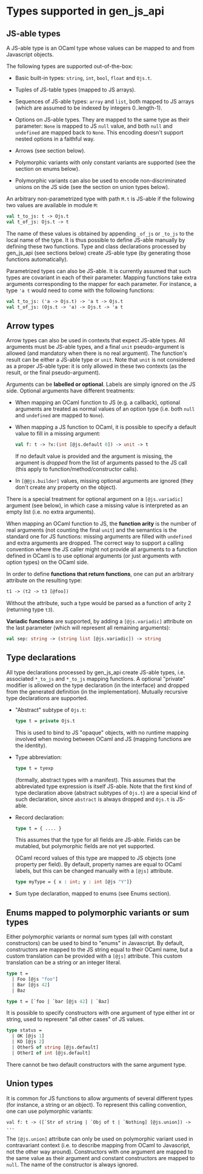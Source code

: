 Types supported in gen_js_api
=============================

JS-able types
-------------

A JS-able type is an OCaml type whose values can be mapped to and from
Javascript objects.

The following types are supported out-of-the-box:

 - Basic built-in types: `string`, `int`, `bool`, `float` and `Ojs.t`.

 - Tuples of JS-table types (mapped to JS arrays).

 - Sequences of JS-able types: `array` and `list`, both mapped to JS
   arrays (which are assumed to be indexed by integers 0..length-1).

 - Options on JS-able types.  They are mapped to the same type as
   their parameter: `None` is mapped to JS `null` value, and both
   `null` and `undefined` are mapped back to `None`.  This encoding
   doesn't support nested options in a faithful way.

 - Arrows (see section below).

 - Polymorphic variants with only constant variants are supported
   (see the section on enums below).

 - Polymorphic variants can also be used to encode non-discriminated
   unions on the JS side (see the section on union types below).


An arbitrary non-parametrized type with path `M.t` is JS-able if the
following two values are available in module `M`:

```ocaml
val t_to_js: t -> Ojs.t
val t_of_js: Ojs.t -> t
```

The name of these values is obtained by appending `_of_js` or `_to_js`
to the local name of the type.  It is thus possible to define JS-able
manually by defining these two functions.  Type and class declarations
processed by gen_js_api (see sections below) create JS-able type (by
generating those functions automatically).

Parametrized types can also be JS-able.  It is currently assumed that
such types are covariant in each of their parameter.  Mapping
functions take extra arguments corresponding to the mapper for each
parameter.  For instance, a type `'a t` would need to come with the following
functions:

```ocaml
val t_to_js: ('a -> Ojs.t) -> 'a t -> Ojs.t
val t_of_js: (Ojs.t -> 'a) -> Ojs.t -> 'a t
```

Arrow types
-----------

Arrow types can also be used in contexts that expect JS-able types.
All arguments must be JS-able types, and a final `unit`
pseudo-argument is allowed (and mandatory when there is no real
argument).  The function's result can be either a JS-able type or
`unit`.  Note that `unit` is not considered as a proper JS-able type:
it is only allowed in these two contexts (as the result, or the final
pseudo-argument).

Arguments can be **labelled or optional**.  Labels are simply ignored
on the JS side.  Optional arguments have different treatments:

 - When mapping an OCaml function to JS (e.g. a callback), optional
   arguments are treated as normal values of an option type (i.e.
   both `null` and `undefined` are mapped to `None`).

 - When mapping a JS function to OCaml, it is possible to specify
   a default value to fill in a missing argument:

   ```ocaml
   val f: t -> ?x:(int [@js.default 0]) -> unit -> t
   ```

   If no default value is provided and the argument is missing, the
   argument is *dropped* from the list of arguments passed to the JS
   call (this apply to function/method/constructor calls).

 - In `[@@js.builder]` values, missing optional arguments are ignored
   (they don't create any property on the object).


There is a special treatment for optional argument on a
`[@js.variadic]` argument (see below), in which case a missing value
is interpreted as an empty list (i.e. no extra arguments).


When mapping an OCaml function to JS, the **function arity** is the
number of real arguments (not counting the final `unit`) and the
semantics is the standard one for JS functions: missing arguments are
filled with `undefined` and extra arguments are dropped.  The correct
way to support a calling convention where the JS caller might not
provide all arguments to a function defined in OCaml is to use
optional arguments (or just arguments with option types) on the OCaml
side.

In order to define **functions that return functions**, one can put an
arbitrary attribute on the resulting type:

```ocaml
t1 -> (t2 -> t3 [@foo])
```

Without the attribute, such a type would be parsed as a function of
arity 2 (returning type `t3`).


**Variadic functions** are supported, by adding a `[@js.variadic]`
attribute on the last parameter (which will represent all remaining
arguments):

```ocaml
val sep: string -> (string list [@js.variadic]) -> string
```


Type declarations
-----------------

All type declarations processed by gen_js_api create JS-able types,
i.e.  associated `*_to_js` and `*_to_js` mapping functions.  A
optional "private" modifier is allowed on the type declaration (in the
interface) and dropped from the generated definition (in the
implementation).  Mutually recursive type declarations are supported.


- "Abstract" subtype of `Ojs.t`:

    ```ocaml
    type t = private Ojs.t
    ```

  This is used to bind to JS "opaque" objects, with no runtime mapping
  involved when moving between OCaml and JS (mapping functions are the
  identity).

- Type abbreviation:

    ```ocaml
    type t = tyexp
    ```

  (formally, abstract types with a manifest).  This assumes that the
  abbreviated type expression is itself JS-able.  Note that the first
  kind of type declaration above (abstract subtypes of `Ojs.t`) are
  a special kind of such declaration, since `abstract` is always dropped
  and `Ojs.t` is JS-able.

- Record declaration:

    ```ocaml
    type t = { .... }
    ```

  This assumes that the type for all fields are JS-able.  Fields can
  be mutabled, but polymorphic fields are not yet supported.

  OCaml record values of this type are mapped to JS objects (one
  property per field).  By default, property names are equal to OCaml
  labels, but this can be changed manually with a `[@js]` attribute.

  ```ocaml
  type myType = { x : int; y : int [@js "Y"]}
  ```

- Sum type declaration, mapped to enums (see Enums section).


Enums mapped to polymorphic variants or sum types
-------------------------------------------------

Either polymorphic variants or normal sum types (all with constant
constructors) can be used to bind to "enums" in Javascript.  By
default, constructors are mapped to the JS string equal to their OCaml
name, but a custom translation can be provided with a `[@js]`
attribute.  This custom translation can be a string or an integer
literal.

```ocaml
type t =
  | Foo [@js "foo"]
  | Bar [@js 42]
  | Baz

type t = [`foo | `bar [@js 42] | `Baz]
```


It is possible to specify constructors with one argument of
type either int or string, used to represent "all other cases" of JS values.

```ocaml
type status =
  | OK [@js 1]
  | KO [@js 2]
  | OtherS of string [@js.default]
  | OtherI of int [@js.default]
```

There cannot be two default constructors with the same argument type.

Union types
-----------

It is common for JS functions to allow arguments of several different
types (for instance, a string or an object).  To represent this calling
convention, one can use polymorphic variants:

```
val f: t -> ([`Str of string | `Obj of t | `Nothing] [@js.union]) -> ...
```

The `[@js.union]` attribute can only be used on polymorphic variant
used in contravariant context (i.e. to describe mapping from OCaml to
Javascript, not the other way around).  Constructors with one argument
are mapped to the same value as their argument and constant constructors
are mapped to `null`.  The name of the constructor is always ignored.
